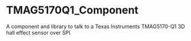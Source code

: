 # TMAG5170Q1_Component
A component and library to talk to a Texas Instruments TMAG5170-Q1 3D hall effect sensor over SPI

